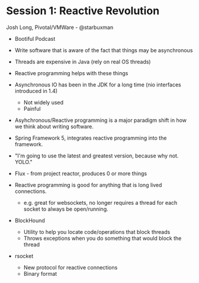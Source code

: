 # Session 1: Reactive Revolution

Josh Long, Pivotal/VMWare - @starbuxman

  * Bootiful Podcast
  
  * Write software that is aware of the fact that things may be asynchronous
  * Threads are expensive in Java (rely on real OS threads)
  * Reactive programming helps with these things
  * Asynchronous IO has been in the JDK for a long time (nio interfaces introduced in 1.4)
    * Not widely used
    * Painful
  * Asyhchronous/Reactive programming is a major paradigm shift in how we think about writing software. 
  * Spring Framework 5, integrates reactive programming into the framework.
  * "I'm going to use the latest and greatest version, because why not. YOLO."
  * Flux - from project reactor, produces 0 or more things
  * Reactive programming is good for anything that is long lived connections. 
    * e.g. great for websockets, no longer requires a thread for each socket to always be open/running.
  * BlockHound
    * Utility to help you locate code/operations that block threads
    * Throws exceptions when you do something that would block the thread
  * rsocket
    * New protocol for reactive connections
    * Binary format
  